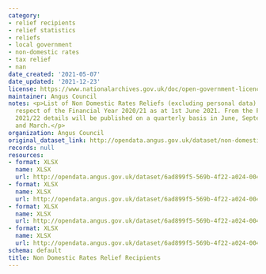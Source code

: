 ```yaml
---
category:
- relief recipients
- relief statistics
- reliefs
- local government
- non-domestic rates
- tax relief
- nan
date_created: '2021-05-07'
date_updated: '2021-12-23'
license: https://www.nationalarchives.gov.uk/doc/open-government-licence/version/3/
maintainer: Angus Council
notes: <p>List of Non Domestic Rates Reliefs (excluding personal data) awarded in
  respect of the Financial Year 2020/21 as at 1st June 2021. From the Financial Year
  2021/22 details will be published on a quarterly basis in June, September, December
  and March.</p>
organization: Angus Council
original_dataset_link: http://opendata.angus.gov.uk/dataset/non-domestic-rates-relief-recipients
records: null
resources:
- format: XLSX
  name: XLSX
  url: http://opendata.angus.gov.uk/dataset/6ad899f5-569b-4f22-a024-004c9318ede9/resource/ae5ec675-1271-40a4-9998-6f619da40d7b/download/non_domestic_rates_relief_recipients_feb_2021.xlsx
- format: XLSX
  name: XLSX
  url: http://opendata.angus.gov.uk/dataset/6ad899f5-569b-4f22-a024-004c9318ede9/resource/e90c47d4-00a4-46e3-a014-8b85774d3d20/download/non_domestic_rates_relief_recipients_jun_2021.xlsx
- format: XLSX
  name: XLSX
  url: http://opendata.angus.gov.uk/dataset/6ad899f5-569b-4f22-a024-004c9318ede9/resource/4048bae7-f718-48b6-8342-bf033cf616d3/download/non_domestic_rates_relief_recipients_sep_2021.xlsx
- format: XLSX
  name: XLSX
  url: http://opendata.angus.gov.uk/dataset/6ad899f5-569b-4f22-a024-004c9318ede9/resource/27178e66-5b70-40b4-a983-df5faccabc22/download/non-domestic-rates-relief-recipients-december-2021.xlsx
schema: default
title: Non Domestic Rates Relief Recipients
---
```

